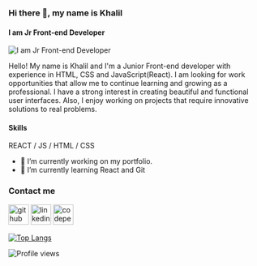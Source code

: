### Hi there 👋, my name is Khalil
#### I am Jr Front-end Developer
![I am Jr Front-end Developer](https://media.licdn.com/dms/image/C4D16AQHKleaf5or3gA/profile-displaybackgroundimage-shrink_350_1400/0/1658434465934?e=1683763200&v=beta&t=n2PLg9wiFWYgbc58NEKB_xvSRscxvEmZBrdWP8awxNo)

Hello! My name is Khalil and I'm a Junior Front-end developer with experience in HTML, CSS and JavaScript(React).
I am looking for work opportunities that allow me to continue learning and growing as a professional.
I have a strong interest in creating beautiful and functional user interfaces.
Also, I enjoy working on projects that require innovative solutions to real problems. 

#### Skills
REACT / JS / HTML / CSS

- 🔭 I’m currently working on my portfolio. 
- 🌱 I’m currently learning React and  Git 

### Contact me

[<img src='https://cdn.jsdelivr.net/npm/simple-icons@3.0.1/icons/github.svg' alt='github' height='40'>](https://github.com/KhalilBrito)  [<img src='https://cdn.jsdelivr.net/npm/simple-icons@3.0.1/icons/linkedin.svg' alt='linkedin' height='40'>](https://www.linkedin.com/in/khalilbritodev/)  [<img src='https://cdn.jsdelivr.net/npm/simple-icons@3.0.1/icons/codepen.svg' alt='codepen' height='40'>](https://codepen.io/khalilbrito)  

[![Top Langs](https://github-readme-stats.vercel.app/api/top-langs/?username=KhalilBrito)](https://github.com/anuraghazra/github-readme-stats)

![Profile views](https://gpvc.arturio.dev/KhalilBrito)  
